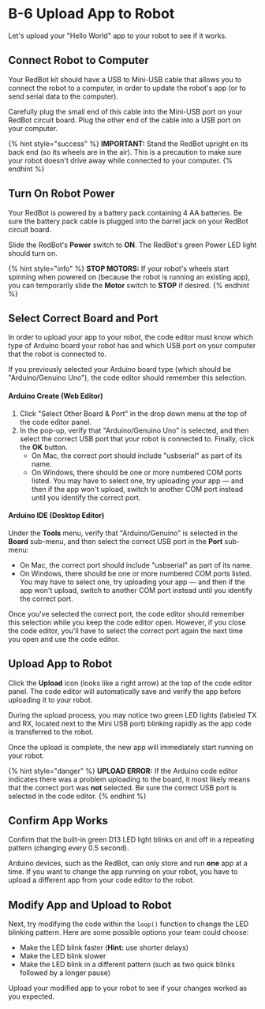 # B-6 Upload App to Robot

Let's upload your "Hello World" app to your robot to see if it works.

## Connect Robot to Computer

Your RedBot kit should have a USB to Mini-USB cable that allows you to connect the robot to a computer, in order to update the robot's app \(or to send serial data to the computer\).

Carefully plug the small end of this cable into the Mini-USB port on your RedBot circuit board. Plug the other end of the cable into a USB port on your computer.

{% hint style="success" %}
**IMPORTANT:**  Stand the RedBot upright on its back end \(so its wheels are in the air\). This is a precaution to make sure your robot doesn't drive away while connected to your computer.
{% endhint %}

## Turn On Robot Power

Your RedBot is powered by a battery pack containing 4 AA batteries. Be sure the battery pack cable is plugged into the barrel jack on your RedBot circuit board.

Slide the RedBot's **Power** switch to **ON**. The RedBot's green Power LED light should turn on.

{% hint style="info" %}
**STOP MOTORS:**  If your robot's wheels start spinning when powered on \(because the robot is running an existing app\), you can temporarily slide the **Motor** switch to **STOP** if desired.
{% endhint %}

## Select Correct Board and Port

In order to upload your app to your robot, the code editor must know which type of Arduino board your robot has and which USB port on your computer that the robot is connected to.

If you previously selected your Arduino board type \(which should be "Arduino/Genuino Uno"\), the code editor should remember this selection.

#### Arduino Create \(Web Editor\)

1. Click "Select Other Board & Port" in the drop down menu at the top of the code editor panel.
2. In the pop-up, verify that "Arduino/Genuino Uno" is selected, and then select the correct USB port that your robot is connected to. Finally, click the **OK** button.
   * On Mac, the correct port should include "usbserial" as part of its name.
   * On Windows, there should be one or more numbered COM ports listed. You may have to select one, try uploading your app — and then if the app won't upload, switch to another COM port instead until you identify the correct port.

#### Arduino IDE \(Desktop Editor\)

Under the **Tools** menu, verify that "Arduino/Genuino" is selected in the **Board** sub-menu, and then select the correct USB port in the **Port** sub-menu:

* On Mac, the correct port should include "usbserial" as part of its name.
* On Windows, there should be one or more numbered COM ports listed. You may have to select one, try uploading your app — and then if the app won't upload, switch to another COM port instead until you identify the correct port.

Once you've selected the correct port, the code editor should remember this selection while you keep the code editor open. However, if you close the code editor, you'll have to select the correct port again the next time you open and use the code editor.

## Upload App to Robot

Click the **Upload** icon \(looks like a right arrow\) at the top of the code editor panel. The code editor will automatically save and verify the app before uploading it to your robot.

During the upload process, you may notice two green LED lights \(labeled TX and RX, located next to the Mini USB port\) blinking rapidly as the app code is transferred to the robot.

Once the upload is complete, the new app will immediately start running on your robot.

{% hint style="danger" %}
**UPLOAD ERROR:** If the Arduino code editor indicates there was a problem uploading to the board, it most likely means that the correct port was **not** selected. Be sure the correct USB port is selected in the code editor.
{% endhint %}

## Confirm App Works

Confirm that the built-in green D13 LED light blinks on and off in a repeating pattern \(changing every 0.5 second\).

Arduino devices, such as the RedBot, can only store and run **one** app at a time. If you want to change the app running on your robot, you have to upload a different app from your code editor to the robot.

## Modify App and Upload to Robot

Next, try modifying the code within the `loop()` function to change the LED blinking pattern. Here are some possible options your team could choose:

* Make the LED blink faster \(**Hint:**  use shorter delays\)
* Make the LED blink slower
* Make the LED blink in a different pattern \(such as two quick blinks followed by a longer pause\)

Upload your modified app to your robot to see if your changes worked as you expected.

